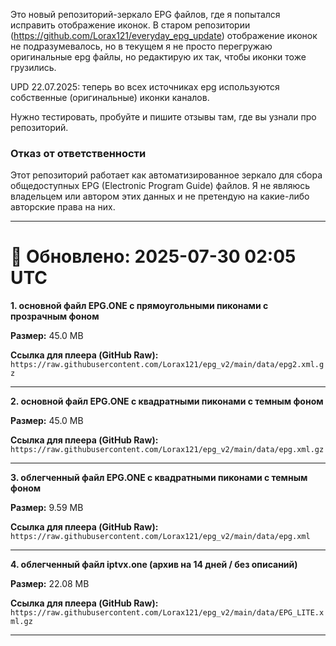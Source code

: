 Это новый репозиторий-зеркало EPG файлов, где я попытался исправить отображение иконок. В старом репозитории (https://github.com/Lorax121/everyday_epg_update) отображение иконок не подразумевалось, но в текущем я не просто перегружаю оригинальные epg файлы, но редактирую их так, чтобы иконки тоже грузились. 

UPD 22.07.2025: теперь во всех источниках epg используются собственные (оригинальные) иконки каналов. 

Нужно тестировать, пробуйте и пишите отзывы там, где вы узнали про репозиторий. 

### Отказ от ответственности

Этот репозиторий работает как автоматизированное зеркало для сбора общедоступных EPG (Electronic Program Guide) файлов. Я не являюсь владельцем или автором этих данных и не претендую на какие-либо авторские права на них. 

---

# 🔄 Обновлено: 2025-07-30 02:05 UTC

**1. основной файл EPG.ONE с прямоугольными пиконами с прозрачным фоном**

**Размер:** 45.0 MB

**Ссылка для плеера (GitHub Raw):**
`https://raw.githubusercontent.com/Lorax121/epg_v2/main/data/epg2.xml.gz`

---
**2. основной файл EPG.ONE с квадратными пиконами с темным фоном**

**Размер:** 45.0 MB

**Ссылка для плеера (GitHub Raw):**
`https://raw.githubusercontent.com/Lorax121/epg_v2/main/data/epg.xml.gz`

---
**3. облегченный файл EPG.ONE с квадратными пиконами с темным фоном**

**Размер:** 9.59 MB

**Ссылка для плеера (GitHub Raw):**
`https://raw.githubusercontent.com/Lorax121/epg_v2/main/data/epg.xml`

---
**4. облегченный файл iptvx.one (архив на 14 дней / без описаний)**

**Размер:** 22.08 MB

**Ссылка для плеера (GitHub Raw):**
`https://raw.githubusercontent.com/Lorax121/epg_v2/main/data/EPG_LITE.xml.gz`

---
